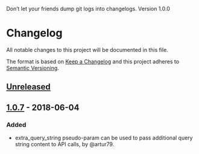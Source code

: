 Don’t let your friends dump git logs into changelogs.
Version 1.0.0
# Changelog
All notable changes to this project will be documented in this file.

The format is based on [Keep a Changelog](http://keepachangelog.com/en/1.0.0/)
and this project adheres to [Semantic Versioning](http://semver.org/spec/v2.0.0.html).

## [Unreleased]

## [1.0.7] - 2018-06-04
### Added
-  extra_query_string pseudo-param can be used to pass additional query string content to API calls, by @artur79.

[Unreleased]: https://github.com/zachpendleton/adobe_connect/compare/v1.0.7...HEAD
[1.0.7]: https://github.com/zachpendleton/adobe_connect/compare/v1.0.6...v1.0.7
